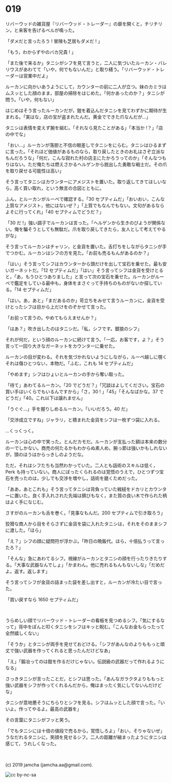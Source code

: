 

# 019

リバーウッドの雑貨屋『リバーウッド・トレーダー』の扉を開くと，チリチリン，と来客を告げるベルが鳴った。

「ダメだと言ったろう ! 冒険も芝居もダメだ ! 」

「もう，わからずやのバカ兄貴 ! 」

「また後で来るか」タニシがシフを見て言うと，二人に気づいたルーカン・バレリウスがあわてて「いや，何でもないんだ」と取り繕う。「リバーウッド・トレーダーは営業中だよ」

ルーカンに向かいあうようにして，カウンターの前に二人が立つ。妹のカミラはムスッとした顔のまま，部屋の掃除をはじめた。「何かあったのか？」タニシが問う。「いや，何もない」

はじめはそう言ったルーカンだが，鎧を着込んだタニシを見てわずかに期待が生まれる。「実はな，店の宝が盗まれたんだ。黄金でできた爪なんだが…」

タニシは表情を変えず腕を組む。「それなら見たことがある」「本当か !？」「店の中でな」

「おい…」ルーカンが落胆と不信の眼差しでタニシをにらむ。タニシはひるまずに言った。「それほど価値があるものなら，取り戻したときのお礼はさぞ立派なもんだろうな」「何だ，こんな寂れた村の店主にたかろうってのか」「そんなつもりはない。ただ俺たちは燃えさかるヘルゲンから脱出した勇敢な戦士だ。その爪を取り戻せる可能性は高い」

そう言ってタニシはカウンターにアメジストを置いた。取り返してきてほしいなら，高く買い取れ，という無言の合図とともに。

ふん，とルーカンがルーペで確認する。「30 セプティムだ」「おいおい，こんな上質なアメジスト，他にはないぜ？」「上質でもなんでもない。文句があるならよそに行ってくれ」「40 セプティムでどうだ？」

「30 だ !」強い調子でルーカンは言った。「ヘルゲンから生きのびようが関係ない。俺を騙そうとしても無駄だ。爪を取り戻してきたら，友人として考えてやるがな」

そう言ってルーカンはチャリン，と金貨を置いた。舌打ちをしながらタニシが手でつかむ。ルーカンはシフの方を見た。「お前も売るもんがあるのか？」

「はい」そう言ってシフはカウンターから頭だけを出して宝石を乗せた。最も安いガーネットだ。「12 セプティムだ」「はい」そう言ってシフは金貨を受けとると，「あ，もうひとつありました」と言って次の宝石を乗せた。ルーカンがルーペで鑑定をしている最中も，身体をまさぐって手持ちのものがないか探している。「14 セプティムだ」

「はい。あ，あと」「まだあるのか」苛立ちをみせて言うルーカンに，金貨を受けとったシフは目から上だけをのぞかせて言った。

「お前って言うの，やめてもらえませんか？」

「はあ？」吹き出したのはタニシだ。「私，シフです。銀狼のシフ」

それが何だ，という顔のルーカンに続けて言う。「一応，お客です，よ？」そう言って一回り大きなガーネットをカウンターに乗せた。

ルーカンの目が変わる。それを気づかれないようにしながら，ルーペ越しに覗くそれは傷ひとつない，本物だ。「ふむ，これも 14 セプティムだ」

「やめます」シフはひょいとルーカンの手から奪い取った。

「待て」あわてるルーカン。「20 でどうだ？」「冗談はよしてください。宝石の買い手はいくらでもいるんですから」「さ，30 ! 」「45」「そんなばかな。37 でどうだ」「40。これ以下は譲れません」

「うぐぐ…」手を握りしめるルーカン。「いいだろう。40 だ」

「交渉成立ですね」ジャラリ，と積まれた金貨をシフは一枚ずつ袋に入れる。

…くっくっく。

ルーカンは心の中で笑った。とんだカモだ。ルーカンが支払った額は本来の数分の一でしかない。商売の何たるかもわからぬ素人め。腕っ節は強いかもしれないが，頭のほうはからっきしのようだな。

ただ，それはシフたちも当然わかっていた。二人とも話術のスキルは低く，Perk も持っていない。商人にぼったくられるのは覚悟のうえで，ひとつずつ宝石を売ったのは，少しでも交渉を増やし，話術を磨くためだった。

「ああ，あとこれも」そう言ってタニシは背負っていた戦槌をドカリとカウンターに置いた。良く手入れされた先端は錆びもなく，また質の良い木で作られた柄はよく手になじむ。

さすがのルーカンも舌を巻く。「見事なもんだ。200 セプティムで引き取ろう」

狡猾な商人から目をそらさずに金貨を袋に入れたタニシは，それをそのままシフに渡した。「ほら」

「え？」シフの顔に疑問符が浮かぶ。「昨日の晩飯代。ほら，十倍払うって言ったろ？」

「そんな」急にあわてるシフ。視線がルーカンとタニシの顔を行ったりきたりする。「大事な武器なんでしょ」「かまわん。他に売れるもんもないしな」「だめだよ。返す。返します」

そう言ってシフが金貨の詰まった袋を差し出すと，ルーカンが冷たい目で言った。

「買い戻すなら 1650 セプティムだ」

<br>

うらめしい顔でリバーウッド・トレーダーの看板を見つめるシフ。「気にするなって」背中をぽんと叩くタニシをシフはキッと睨む。「こんなお金もらったって全然嬉しくない」

「そうか」とタニシが両手を見せておどける。「シフがあんなのよりももっと頑丈で強い武器を作ってくれると思ったんだけどなあ」

「え」「鍛冶ってのは鎧を作るだけじゃない。伝説級の武器だって作れるようになる」

さっきタニシが言ったことだ，とシフは思った。「あんなガラクタよりももっと強い武器をシフが作ってくれるんだから，俺はまったく気にしてないんだけどな」

タニシが意地悪そうにちらりとシフを見る。シフはムッとした顔で言った。「いいよ。作ってやるよ。最高の武器を」

その言葉にタニシがフッと笑う。

「でもタニシには十倍の値段で売るから，覚悟しろよ」「おい，そりゃないぜ」うなだれるタニシに，笑顔を見せるシフ。二人の距離が縮まったようにタニシは感じて，うれしくなった。

<br>
<br>
(c) 2019 jamcha (jamcha.aa@gmail.com).

![cc by-nc-sa](https://i.creativecommons.org/l/by-nc-sa/4.0/88x31.png)

